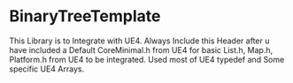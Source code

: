 # BinaryTreeTemplate

This Library is to Integrate with UE4.
Always Include this Header after u have included a Default CoreMinimal.h from UE4 for basic List.h, Map.h, Platform.h 
from UE4 to be integrated.
Used most of UE4 typedef and Some specific UE4 Arrays.
